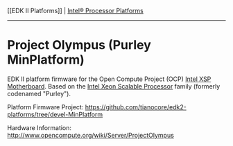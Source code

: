[[EDK II Platforms]] | [Intel® Processor Platforms](https://github.com/tianocore/tianocore.github.io/wiki/EDK-II-Platforms#intel-processor-platforms)

***

# Project Olympus (Purley MinPlatform)

EDK II platform firmware for the Open Compute Project (OCP) [Intel XSP Motherboard](http://www.opencompute.org/wiki/Server/ProjectOlympus#Project_Olympus_Server_Motherboards). Based on the [Intel Xeon Scalable Processor](https://ark.intel.com/products/series/125191/Intel-Xeon-Scalable-Processors) family (formerly codenamed "Purley").

Platform Firmware Project: https://github.com/tianocore/edk2-platforms/tree/devel-MinPlatform

Hardware Information: http://www.opencompute.org/wiki/Server/ProjectOlympus


